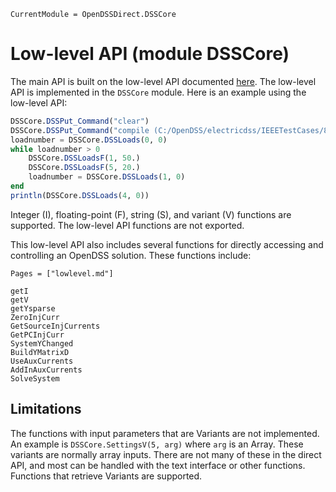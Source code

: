 
```@meta
CurrentModule = OpenDSSDirect.DSSCore
```

# Low-level API (module DSSCore)

The main API is built on the low-level API documented
[here](http://svn.code.sf.net/p/electricdss/code/trunk/Distrib/Doc/OpenDSS_Direct_DLL.pdf).
The low-level API is implemented in the `DSSCore` module.
Here is an example using the low-level API:

```julia
DSSCore.DSSPut_Command("clear")
DSSCore.DSSPut_Command("compile (C:/OpenDSS/electricdss/IEEETestCases/8500-Node/Master.dss)")
loadnumber = DSSCore.DSSLoads(0, 0)
while loadnumber > 0
    DSSCore.DSSLoadsF(1, 50.)
    DSSCore.DSSLoadsF(5, 20.)
    loadnumber = DSSCore.DSSLoads(1, 0)
end
println(DSSCore.DSSLoads(4, 0))
```

Integer (I), floating-point (F), string (S), and variant (V) functions are
supported. The low-level API functions are not exported.

This low-level API also includes several functions for directly accessing and
controlling an OpenDSS solution. These functions include:

```@index
Pages = ["lowlevel.md"]
```

```@docs
getI
getV
getYsparse
ZeroInjCurr
GetSourceInjCurrents
GetPCInjCurr
SystemYChanged
BuildYMatrixD
UseAuxCurrents
AddInAuxCurrents
SolveSystem
```

## Limitations

The functions with input parameters that are Variants are not implemented. An example is `DSSCore.SettingsV(5, arg)` where `arg` is an Array. These variants are normally array inputs. There are not many of these in the direct API, and most can be handled with the text interface or other functions. Functions that retrieve Variants are supported.

